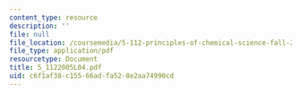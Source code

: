 ```yaml
---
content_type: resource
description: ''
file: null
file_location: /coursemedia/5-112-principles-of-chemical-science-fall-2005/c6f1af38c15566adfa528e2aa74990cd_5_1122005L04.pdf
file_type: application/pdf
resourcetype: Document
title: 5_1122005L04.pdf
uid: c6f1af38-c155-66ad-fa52-8e2aa74990cd
---
```

